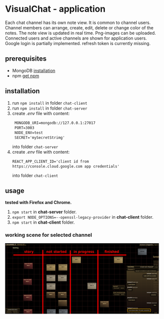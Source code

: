 # VisualChat - application

Each chat channel has its own note view. It is common to channel users. Channel members can arrange, create, edit, delete or change color of the notes. The note view is updated in real time. Png-images can be uploaded. Connected users and active channels are shown for application users. Google login is partially implemented. refresh token is currently missing.

## prerequisites

* MongoDB [installation](https://docs.mongodb.com/manual/installation/)
* npm [get npm](https://www.npmjs.com/get-npm)

## installation

1. run `npm install` in folder `chat-client`
1. run `npm install` in folder `chat-server`
1. create _.env_ file with content:
   ```
    MONGODB_URI=mongodb://127.0.0.1:27017
    PORT=3003
    NODE_ENV=test
    SECRET='mySecretStrimg'
   ```
    into folder `chat-server`
1. create _.env_ file with content:
   ```
   REACT_APP_CLIENT_ID='client id from https://console.cloud.google.com app credentials'
   ```
    into folder `chat-client`
## usage

____tested with Firefox and Chrome.____

1. `npm start` in **chat-server** folder.
1. `export NODE_OPTIONS=--openssl-legacy-provider` in **chat-client** folder.
1. `npm start` in **chat-client** folder.

### working scene for selected channel

![Image of note view](https://github.com/juhaj77/VisualChat/blob/master/images/UI.png)

